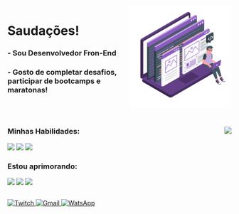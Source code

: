 <img src="./public/brand-illustration-animated.svg" width=230 align="right" />
<div>
  <h1 align="left">
    Saudações!
  </h1>
  <h3>- Sou Desenvolvedor Fron-End</h3>
  <h3>- Gosto de completar desafios, participar de bootcamps e maratonas!</h3>
</div>

<br><br>

<div>
  <img align="right" src="https://github-readme-stats.vercel.app/api/top-langs/?username=willianigordeveloper&layout=compact&theme=github_dark"/>
  
  <div>
    <h3>Minhas Habilidades:</h3>
    <img src="https://img.shields.io/static/v1?label=&message=Sass&color=0d1117&style=for-the-badge&logo=Sass"/>
    <img src="https://img.shields.io/static/v1?label=&message=JavaScript&color=0d1117&style=for-the-badge&logo=JavaScript"/>
    <img src="https://img.shields.io/static/v1?label=&message=Tailwind CSS&color=0d1117&style=for-the-badge&logo=Tailwind CSS"/>
  </div>

  <div>
    <h3>Estou aprimorando:</h3>  
    <img src="https://img.shields.io/static/v1?label=&message=React&color=0d1117&style=for-the-badge&logo=React"/>
    <img src="https://img.shields.io/static/v1?label=&message=Next.js&color=0d1117&style=for-the-badge&logo=Next.js"/>
    <img src="https://img.shields.io/static/v1?label=&message=TypeScript&color=0d1117&style=for-the-badge&logo=TypeScript"/>
  </div>
</div>

<h2></h2>

<a href="https://www.linkedin.com/in/willian-igor-santos/" target="_blank" title="LinkedIn">
  <img src="https://img.shields.io/badge/LinkedIn-%23181717.svg?style=for-the-badge&logo=LinkedIn&logoColor=white&color=0A66C2" alt="Twitch" />
</a>

<a href="mailto:willianigordeveloper@gmail.com" target="_blank" title="Gmail">
  <img src="https://img.shields.io/badge/Email-%23181717.svg?style=for-the-badge&logo=Gmail&logoColor=white&color=EA4335" alt="Gmail" />
</a>

<a href="https://api.whatsapp.com/send?phone=+5579998667534&text=Saudações!" target="_blank" title="WhatsApp">
  <img src="https://img.shields.io/badge/WhatsApp-%23181717.svg?style=for-the-badge&logo=WhatsApp&logoColor=white&color=25D366" alt="WatsApp" />
</a>
